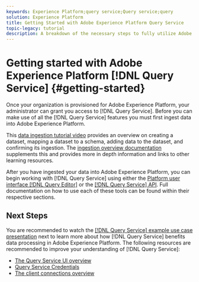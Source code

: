 ```yaml
---
keywords: Experience Platform;query service;Query service;query
solution: Experience Platform
title: Getting Started with Adobe Experience Platform Query Service
topic-legacy: tutorial
description: A breakdown of the necessary steps to fully utilize Adobe Experience Platform Query Service
---
```

# Getting started with Adobe Experience Platform [!DNL Query Service] {#getting-started}

Once your organization is provisioned for Adobe Experience Platform, your administrator can grant you access to [!DNL Query Service]. Before you can make use of all the [!DNL Query Service] features you must first ingest data into Adobe Experience Platform. 

This [data ingestion tutorial video](https://experienceleague.adobe.com/docs/platform-learn/tutorials/data-ingestion/create-datasets-and-ingest-data.html) provides an overview on creating a dataset, mapping a dataset to a schema, adding data to the dataset, and confirming its ingestion. The [ingestion overview documentation](../../ingestion/home.md) supplements this and provides more in depth information and links to other learning resources.

After you have ingested your data into Adobe Experience Platform, you can begin working with [!DNL Query Service] using either the [Platform user interface [!DNL Query Editor]](ui/user-guide.md) or the [[!DNL Query Service] API](../api/getting-started.md). Full documentation on how to use each of these tools can be found within their respective sections. 

## Next Steps

You are recommended to watch the [[!DNL Query Service] example use case presentation](./use-case.md) next to learn more about how [!DNL Query Service] benefits data processing in Adobe Experience Platform. The following resources are recommended to improve your understanding of [!DNL Query Service]:

- [The Query Service UI overview](../ui/overview.md)
- [Query Service Credentials](../ui/credentials.md)
- [The client connections overview](../clients/overview.md)
